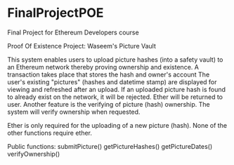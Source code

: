 # FinalProjectPOE
Final Project for Ethereum Developers course

Proof Of Existence Project: Waseem's Picture Vault

This system enables users to upload picture hashes (into a safety vault)
to an Ethereum network thereby proving ownership and existence.
A transaction takes place that stores the hash and owner's account
The user's existing "pictures" (hashes and datetime stamp) are displayed for viewing and refreshed after an upload.
If an uploaded picture hash is found to already exist on the network, it will be rejected. Ether will be returned to user.
Another feature is the verifying of picture (hash) ownership. The system will verify ownership when requested.

Ether is only required for the uploading of a new picture (hash). None of the other functions require ether.

Public functions:
submitPicture()
getPictureHashes()
getPictureDates()
verifyOwnership()
